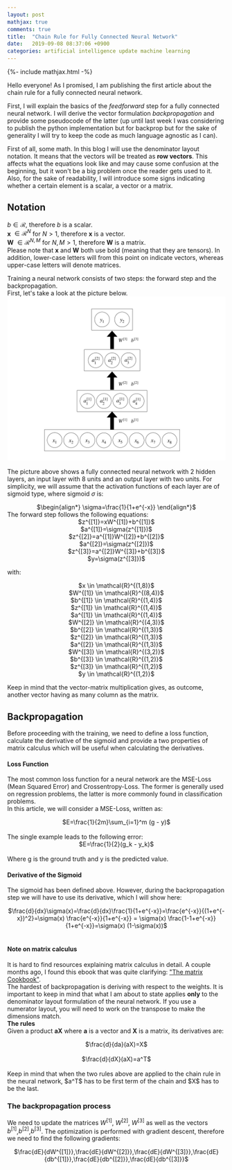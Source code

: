 ```yaml
---
layout: post
mathjax: true
comments: true
title:  "Chain Rule for Fully Connected Neural Network"
date:   2019-09-08 08:37:06 +0900
categories: artificial intelligence update machine learning
---
```

{%- include mathjax.html -%}

Hello everyone! As I promised, I am publishing the first article about the chain rule for a fully connected neural network.

First, I will explain the basics of the *feedforward* step for a fully connected neural network. I will derive the vector formulation *backpropagation* and provide some pseudocode of the latter (up until last week I was considering to publish the python implementation but for backprop but for the sake of generality I will try to keep the code as much language agnostic as I can).  <br />

First of all, some math. In this blog I will use the denominator layout notation. It means that the vectors will be treated as **row vectors**. This affects what the equations look like and may cause some confusion at the beginning, but it won't be a big problem once the reader gets used to it.  <br />
Also, for the sake of readability, I will introduce some signs indicating whether a certain element is a scalar, a vector or a matrix. <br />  

## Notation
$b \in \mathcal{R}$, therefore $b$ is a scalar.<br />
**x** $\in \mathcal{R}^N$ for $N>1$, therefore **x** is a vector.<br />
**W** $\in \mathcal{R}^{N,M}$ for $N,M>1$, therefore **W** is a matrix.<br />
Please note that **x** and **W** both use bold (meaning that they are tensors). In addition, lower-case letters will from this point on indicate vectors, whereas upper-case letters will denote matrices.<br />

Training a neural network consists of two steps: the forward step and the backpropagation. <br />
First, let's take a look at the picture below.
![picture](/assets/pictures/nn.001.jpeg)

The picture above shows a fully connected neural network with 2 hidden layers, an input layer with 8 units and an output layer with two units.
For simplicity, we will assume that the activation functions of each layer are of sigmoid type, where sigmoid $\sigma$ is: <br />
<center>$\begin{align*} \sigma=\frac{1}{1+e^{-x}} \end{align*}$ <br /></center>
The forward step follows the following equations: <br />
<center>$z^{[1]}=xW^{[1]}+b^{[1]}$ <br />
$a^{[1]}=\sigma(z^{[1]})$ <br />
$z^{[2]}=a^{[1]}W^{[2]}+b^{[2]}$ <br />
$a^{[2]}=\sigma(z^{[2]})$ <br />
$z^{[3]}=a^{[2]}W^{[3]}+b^{[3]}$ <br />
$y=\sigma(z^{[3]})$ <br /></center>

with: <br />
<center>$x \in \mathcal{R}^{(1,8)}$ <br />
$W^{[1]} \in \mathcal{R}^{(8,4)}$ <br />
$b^{[1]} \in \mathcal{R}^{(1,4)}$ <br />
$z^{[1]} \in \mathcal{R}^{(1,4)}$ <br />
$a^{[1]} \in \mathcal{R}^{(1,4)}$ <br />
$W^{[2]} \in \mathcal{R}^{(4,3)}$ <br />
$b^{[2]} \in \mathcal{R}^{(1,3)}$ <br />
$z^{[2]} \in \mathcal{R}^{(1,3)}$ <br />
$a^{[2]} \in \mathcal{R}^{(1,3)}$ <br />
$W^{[3]} \in \mathcal{R}^{(3,2)}$ <br />
$b^{[3]} \in \mathcal{R}^{(1,2)}$ <br />
$z^{[3]} \in \mathcal{R}^{(1,2)}$ <br />
$y \in \mathcal{R}^{(1,2)}$ <br /></center>

Keep in mind that the vector-matrix multiplication gives, as outcome, another vector having as many column as the matrix. <br />

## Backpropagation <br />
Before proceeding with the training, we need to define a loss function, calculate the derivative of the sigmoid and provide a two properties of matrix calculus which will be useful when calculating the derivatives. <br />
#### Loss Function
The most common loss function for a neural network are the MSE-Loss (Mean Squared Error) and Crossentropy-Loss. The former is generally used on regression problems, the latter is more commonly found in classification problems. <br />
In this article, we will consider a MSE-Loss, written as:<br />
<center>$E=\frac{1}{2m}\sum_{i=1}^m (g - y)$</center><br />
The single example leads to the following error: <br />
<center>$E=\frac{1}{2}(g_k - y_k)$</center><br />
Where g is the ground truth and y is the predicted value.

#### Derivative of the Sigmoid <br />
The sigmoid has been defined above. However, during the backpropagation step we will have to use its derivative, which I will show here: <br />
<center>$\frac{d}{dx}\sigma(x)=\frac{d}{dx}\frac{1}{1+e^{-x}}=\frac{e^{-x}}{(1+e^{-x})^2}=\sigma(x) \frac{e^{-x}}{1+e^{-x}} = \sigma(x) \frac{1-1+e^{-x}}{1+e^{-x}}=\sigma(x) (1-\sigma(x))$</center><br />

#### Note on matrix calculus
It is hard to find resources explaining matrix calculus in detail. A couple months ago, I found this ebook that was quite clarifying: ["The matrix Cookbook"](https://www.math.uwaterloo.ca/~hwolkowi/matrixcookbook.pdf). <br />
The hardest of backpropagation is deriving with respect to the weights. It is important to keep in mind that what I am about to state applies **only** to the denominator layout formulation of the neural network. If you use a numerator layout, you will need to work on the transpose to make the dimensions match. <br />
**The rules** <br />
Given a product **aX** where **a** is a vector and **X** is a matrix, its derivatives are: <br />
<center>$\frac{d}{da}(aX)=X$</center> <br />
<center>$\frac{d}{dX}(aX)=a^T$</center> <br />
Keep in mind that when the two rules above are applied to the chain rule in the neural network, $a^T$ has to be first term of the chain and $X$ has to be the last.


### The backpropagation process
We need to update the matrices $W^{[1]}$, $W^{[2]}$, $W^{[3]}$ as well as the vectors $b^{[1]}$,$b^{[2]}$,$b^{[3]}$. The optimization is performed with gradient descent, therefore we need to find the following gradients: <br />
<center>$\frac{dE}{dW^{[1]}},\frac{dE}{dW^{[2]}},\frac{dE}{dW^{[3]}},\frac{dE}{db^{[1]}},\frac{dE}{db^{[2]}},\frac{dE}{db^{[3]}}$</center>

